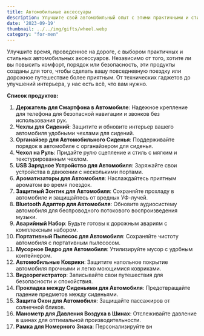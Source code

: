 ```yaml
---
title: Автомобильные аксессуары
description: Улучшите свой автомобильный опыт с этими практичными и стильными аксессуарами для авто.
date: '2023-09-19'
thumbnail: ../../img/gifts/wheel.webp
category: "for-men"
---
```

Улучшите время, проведенное на дороге, с выбором практичных и стильных автомобильных аксессуаров. Независимо от того, хотите ли вы повысить комфорт, порядок или безопасность, эти продукты созданы для того, чтобы сделать вашу повседневную поездку или дорожное путешествие более приятным. От технических гаджетов до улучшений интерьера, у нас есть всё, что вам нужно.

**Список продуктов:**
1. **Держатель для Смартфона в Автомобиле**: Надежное крепление для телефона для безопасной навигации и звонков без использования рук.
2. **Чехлы для Сидений**: Защитите и обновите интерьер вашего автомобиля удобными чехлами для сидений.
3. **Органайзер для Автомобильного Сиденья**: Поддерживайте порядок в автомобиле с органайзером для сиденья.
4. **Чехол на Руль**: Придайте рулю сцепление и стиль с мягким и текстурированным чехлом.
5. **USB Зарядное Устройство для Автомобиля**: Заряжайте свои устройства в движении с несколькими портами.
6. **Ароматизаторы для Автомобиля**: Наслаждайтесь приятным ароматом во время поездок.
7. **Защитный Зонтик для Автомобиля**: Сохраняйте прохладу в автомобиле и защищайтесь от вредных УФ-лучей.
8. **Bluetooth Адаптер для Автомобиля**: Обновите аудиосистему автомобиля для беспроводного потокового воспроизведения музыки.
9. **Аварийный Набор**: Будьте готовы к дорожным авариям с комплексным набором.
10. **Портативный Пылесос для Автомобиля**: Сохраняйте чистоту автомобиля с портативным пылесосом.
11. **Мусорное Ведро для Автомобиля**: Утилизируйте мусор с удобным контейнером.
12. **Автомобильные Коврики**: Защитите напольное покрытие автомобиля прочными и легко моющимися ковриками.
13. **Видеорегистратор**: Записывайте свои путешествия для безопасности и спокойствия.
14. **Прокладка между Сиденьями для Автомобиля**: Предотвращайте падение предметов между сиденьями.
15. **Защита Окон для Автомобиля**: Защищайте пассажиров от солнечной бликов.
16. **Манометр для Давления Воздуха в Шинах**: Отслеживайте давление в шинах для оптимальной производительности.
17. **Рамка для Номерного Знака**: Персонализируйте вн
